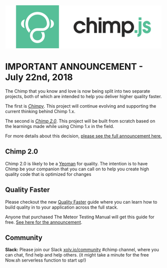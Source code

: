 # 
![Chimp by Xolv.io](./images/chimp.png?raw=true)
# 

# IMPORTANT ANNOUNCEMENT - July 22nd, 2018

The Chimp that you know and love is now being split into two separate projects, both of which are intended to help you deliver higher quality faster.

The first is [*Chimpy*](https://github.com/TheBrainFamily/chimpy). This project will continue evolving and supporting the current thinking behind Chimp 1.x. 

The second is [*Chimp 2.0*](https://github.com/xolvio/chimp). This project will be built from scratch based on the learnings made while using Chimp 1.x in the field.

For more details about this decision, [please see the full announcement here.](https://medium.com/@sam_hatoum/the-future-of-chimp-js-e911f8e9aaa6)

## Chimp 2.0
Chimp 2.0 is likely to be a [Yeoman](http://yeoman.io/) for quality. The intention is to have Chimp be your companion that you can call on to help you create high quality code that is optimized for changes

## Quality Faster
Please checkout the new [Quality Faster](https://www.qualityfaster.com) guide where you can learn how to build quality in to your application across the full stack.

Anyone that purchased The Meteor Testing Manual will get this guide for free. [See here for the announcement](https://www.qualityfaster.com/landing/meteor-testing.html).

## Community
**Slack:** Please join our Slack [xolv.io/community](http://community.xolv.io) #chimp channel, where you can chat, find help and help others. (it might take a minute for the free Now.sh serverless function to start up!)
